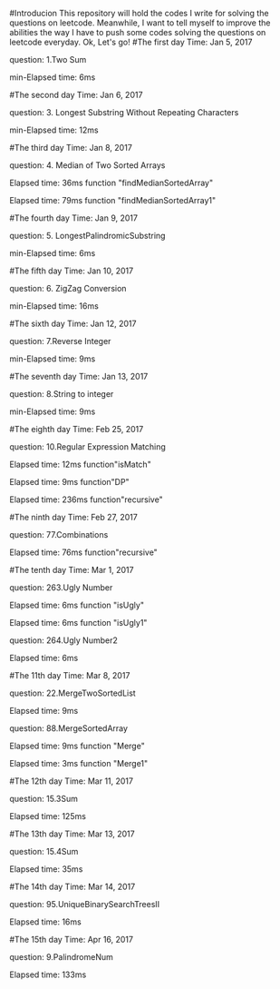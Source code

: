 #Introducion
This repository will hold the codes I write for solving the questions on leetcode. Meanwhile, I want to tell myself to improve the abilities the way I have to push some codes solving the questions on leetcode everyday. Ok, Let's go!
#The first day 
Time: Jan 5, 2017

question: 1.Two Sum

min-Elapsed time: 6ms

#The second day
Time: Jan 6, 2017

question: 3. Longest Substring Without Repeating Characters

min-Elapsed time: 12ms


#The third day
Time: Jan 8, 2017

question: 4. Median of Two Sorted Arrays

Elapsed time: 36ms function "findMedianSortedArray"

Elapsed time: 79ms  function "findMedianSortedArray1"

#The fourth day
Time: Jan 9, 2017

question: 5. LongestPalindromicSubstring

min-Elapsed time: 6ms

#The fifth day
Time: Jan 10, 2017

question: 6. ZigZag Conversion

min-Elapsed time: 16ms

#The sixth day
Time: Jan 12, 2017

question: 7.Reverse Integer

min-Elapsed time: 9ms

#The seventh day
Time: Jan 13, 2017

question: 8.String to integer

min-Elapsed time: 9ms

#The eighth day
Time: Feb 25, 2017

question: 10.Regular Expression Matching

Elapsed time: 12ms  function"isMatch"

Elapsed time: 9ms  function"DP"

Elapsed time: 236ms  function"recursive"


#The ninth day
Time: Feb 27, 2017

question: 77.Combinations

Elapsed time: 76ms  function"recursive"

#The tenth day
Time: Mar 1, 2017

question: 263.Ugly Number

Elapsed time: 6ms  function "isUgly"

Elapsed time: 6ms  function "isUgly1"

question: 264.Ugly Number2

Elapsed time: 6ms

#The 11th day
Time: Mar 8, 2017

question: 22.MergeTwoSortedList

Elapsed time: 9ms 

question: 88.MergeSortedArray

Elapsed time: 9ms function "Merge" 

Elapsed time: 3ms function "Merge1"


#The 12th day
Time: Mar 11, 2017

question: 15.3Sum

Elapsed time: 125ms 

#The 13th day
Time: Mar 13, 2017

question: 15.4Sum

Elapsed time: 35ms 

#The 14th day
Time: Mar 14, 2017

question: 95.UniqueBinarySearchTreesII

Elapsed time: 16ms 

#The 15th day
Time: Apr 16, 2017

question: 9.PalindromeNum

Elapsed time: 133ms 

